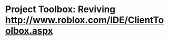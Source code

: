 <h1>Project Toolbox: Reviving <a href=Reviving http://www.roblox.com/IDE/ClientToolbox.aspx>http://www.roblox.com/IDE/ClientToolbox.aspx</a></h1>
